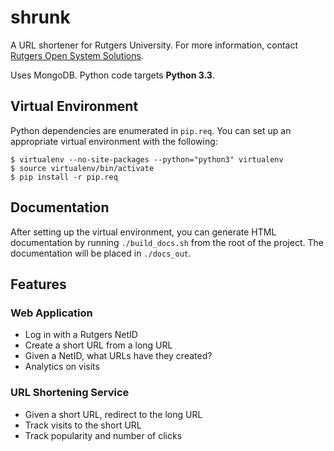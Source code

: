 shrunk
======
A URL shortener for Rutgers University. For more information, contact [Rutgers
Open System Solutions](http://oss.rutgers.edu).

Uses MongoDB. Python code targets **Python 3.3**.

Virtual Environment
-------------------
Python dependencies are enumerated in `pip.req`. You can set up an appropriate
virtual environment with the following:

    $ virtualenv --no-site-packages --python="python3" virtualenv
    $ source virtualenv/bin/activate
    $ pip install -r pip.req

Documentation
-------------
After setting up the virtual environment, you can generate HTML documentation
by running `./build_docs.sh` from the root of the project. The documentation will
be placed in `./docs_out`.

Features
--------
### Web Application
- Log in with a Rutgers NetID
- Create a short URL from a long URL
- Given a NetID, what URLs have they created?
- Analytics on visits

### URL Shortening Service
- Given a short URL, redirect to the long URL
- Track visits to the short URL
- Track popularity and number of clicks
